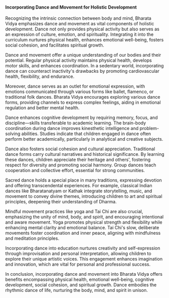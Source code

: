 
#### Incorporating Dance and Movement for Holistic Development

Recognizing the intrinsic connection between body and mind, Bharata Vidya emphasizes dance and movement as vital components of holistic development. Dance not only provides physical activity but also serves as an expression of culture, emotion, and spirituality. Integrating it into the curriculum nurtures physical health, enhances emotional well-being, fosters social cohesion, and facilitates spiritual growth.

Dance and movement offer a unique understanding of our bodies and their potential. Regular physical activity maintains physical health, develops motor skills, and enhances coordination. In a sedentary world, incorporating dance can counteract inactivity's drawbacks by promoting cardiovascular health, flexibility, and endurance.

Moreover, dance serves as an outlet for emotional expression, with emotions communicated through various forms like ballet, flamenco, or traditional folk dances. Bharata Vidya encourages exploring various dance forms, providing channels to express complex feelings, aiding in emotional regulation and better mental health.

Dance enhances cognitive development by requiring memory, focus, and discipline—skills transferable to academic learning. The brain-body coordination during dance improves kinesthetic intelligence and problem-solving abilities. Studies indicate that children engaged in dance often perform better academically, particularly in analytical and creative subjects.

Dance also fosters social cohesion and cultural appreciation. Traditional dance forms carry cultural narratives and historical significance. By learning these dances, children appreciate their heritage and others', fostering respect for diversity and promoting social harmony. Group dances teach cooperation and collective effort, essential for strong communities.

Sacred dance holds a special place in many traditions, expressing devotion and offering transcendental experiences. For example, classical Indian dances like Bharatanatyam or Kathak integrate storytelling, music, and movement to convey divine themes, introducing children to art and spiritual principles, deepening their understanding of Dharma.

Mindful movement practices like yoga and Tai Chi are also crucial, emphasizing the unity of mind, body, and spirit, and encouraging intentional and aware movement. Yoga promotes physical strength and flexibility while enhancing mental clarity and emotional balance. Tai Chi's slow, deliberate movements foster coordination and inner peace, aligning with mindfulness and meditation principles.

Incorporating dance into education nurtures creativity and self-expression through improvisation and personal interpretation, allowing children to explore their unique artistic voices. This engagement enhances imagination and innovation, which are vital for personal and professional success.

In conclusion, incorporating dance and movement into Bharata Vidya offers benefits encompassing physical health, emotional well-being, cognitive development, social cohesion, and spiritual growth. Dance embodies the rhythmic dance of life, nurturing the body, mind, and spirit in unison.
